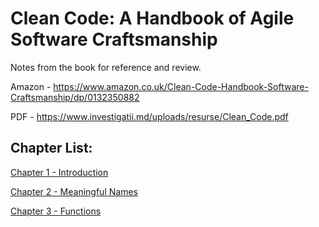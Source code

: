 # Clean Code: A Handbook of Agile Software Craftsmanship

Notes from the book for reference and review.

Amazon - https://www.amazon.co.uk/Clean-Code-Handbook-Software-Craftsmanship/dp/0132350882

PDF - https://www.investigatii.md/uploads/resurse/Clean_Code.pdf

## Chapter List:

[Chapter 1 - Introduction](https://github.com/jriall/clean-code-notes/blob/master/1-introduction.md)

[Chapter 2 - Meaningful Names](https://github.com/jriall/clean-code-notes/blob/master/2-meaningful-names.md)

[Chapter 3 - Functions](https://github.com/jriall/clean-code-notes/blob/master/3-functions.md)